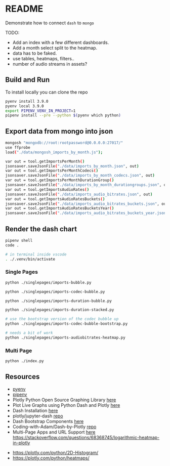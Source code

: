 # README

Demonstrate how to connect `dash` to `mongo`

TODO:
 
* Add an index with a few different dashboards.  
* Add a month select split to the heatmap.  
* data has to be faked.  
* use tables, heatmaps, filters.. 
* number of audio streams in assets?


## Build and Run

To install locally you can clone the repo

```sh
pyenv install 3.9.0
pyenv local 3.9.0
export PIPENV_VENV_IN_PROJECT=1
pipenv install --pre --python $(pyenv which python)
```

## Export data from mongo into json

```sh
mongosh "mongodb://root:rootpassword@0.0.0.0:27017/"
use ffprobe  
load("./data/mongosh_imports_by_month.js");

var out = tool.getImportsPerMonth()
jsonsaver.saveJsonFile("./data/imports_by_month.json", out)
var out = tool.getImportsPerMonthCodecs()
jsonsaver.saveJsonFile("./data/imports_by_month_codecs.json", out)
var out = tool.getImportsPerMonthDurationGroup()
jsonsaver.saveJsonFile("./data/imports_by_month_durationgroups.json", out)
var out = tool.getImportsAudioRates()
jsonsaver.saveJsonFile("./data/imports_audio_bitrates.json", out)
var out = tool.getImportsAudioRatesBuckets()
jsonsaver.saveJsonFile("./data/imports_audio_bitrates_buckets.json", out)
var out = tool.getImportsAudioRatesBucketsYear()
jsonsaver.saveJsonFile("./data/imports_audio_bitrates_buckets_year.json", out)
```

## Render the dash chart

```sh
pipenv shell
code . 

# in terminal inside vscode
. ./.venv/bin/activate    
```

### Single Pages

```sh
python ./singlepages/imports-bubble.py     

python ./singlepages/imports-codec-bubble.py       

python ./singlepages/imports-duration-bubble.py       

python ./singlepages/imports-duration-stacked.py

# use the bootstrap version of the codec bubble up
python ./singlepages/imports-codec-bubble-bootstrap.py

# needs a bit of work
python ./singlepages/imports-audiobitrates-heatmap.py 
```

### Multi Page

```sh
python ./index.py
```


## Resources

* [pyenv](https://github.com/pyenv/pyenv)  
* [pipenv](https://pypi.org/project/pipenv/)  
* Plotly Python Open Source Graphing Library [here](https://plotly.com/python/)
* Plot Live Graphs using Python Dash and Plotly [here](https://www.geeksforgeeks.org/plot-live-graphs-using-python-dash-and-plotly/)  
* Dash Installation [here](https://dash.plotly.com/installation)  
* plotly/jupyter-dash [repo](https://github.com/plotly/jupyter-dash)  
* Dash Bootstrap Components [here](https://dash-bootstrap-components.opensource.faculty.ai/)  
* Coding-with-Adam/Dash-by-Plotly [repo](https://github.com/Coding-with-Adam/Dash-by-Plotly)  
* Multi-Page Apps and URL Support [here](https://dash.plotly.com/urls)  
https://stackoverflow.com/questions/68368745/logarithmic-heatmap-in-plotly
- https://plotly.com/python/2D-Histogram/
- https://plotly.com/python/heatmaps/

